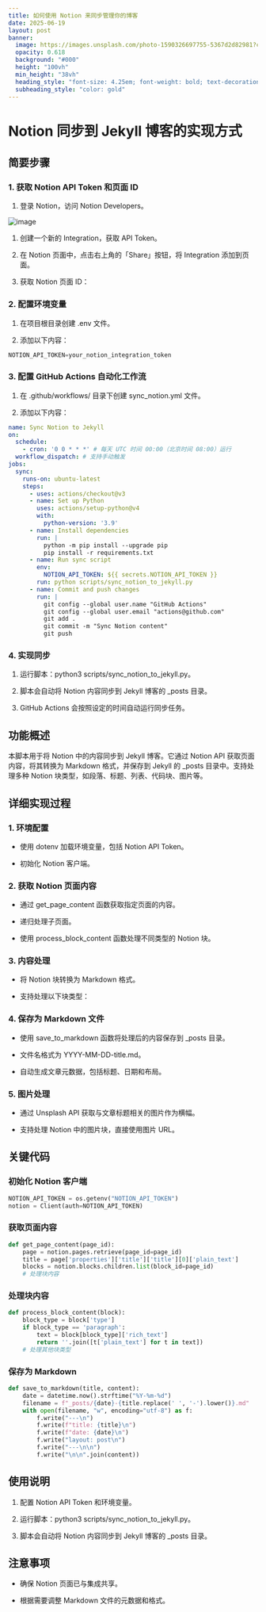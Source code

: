 ```yaml
---
title: 如何使用 Notion 来同步管理你的博客
date: 2025-06-19
layout: post
banner:
  image: https://images.unsplash.com/photo-1590326697755-5367d2d82981?crop=entropy&cs=tinysrgb&fit=max&fm=jpg&ixid=M3w2OTIwMzJ8MHwxfHJhbmRvbXx8fHx8fHx8fDE3NTAzMDczODZ8&ixlib=rb-4.1.0&q=80&w=1080
  opacity: 0.618
  background: "#000"
  height: "100vh"
  min_height: "38vh"
  heading_style: "font-size: 4.25em; font-weight: bold; text-decoration: underline"
  subheading_style: "color: gold"
---
```


# Notion 同步到 Jekyll 博客的实现方式

## 简要步骤

### 1. 获取 Notion API Token 和页面 ID

1. 登录 Notion，访问 Notion Developers。

![image](https://prod-files-secure.s3.us-west-2.amazonaws.com/a7a0cc5a-89b9-4cda-8686-1fba0ca52f40/d19c1afe-dea5-4312-9333-786b0ba83054/image.png?X-Amz-Algorithm=AWS4-HMAC-SHA256&X-Amz-Content-Sha256=UNSIGNED-PAYLOAD&X-Amz-Credential=ASIAZI2LB466QUKSIDQY%2F20250619%2Fus-west-2%2Fs3%2Faws4_request&X-Amz-Date=20250619T042946Z&X-Amz-Expires=3600&X-Amz-Security-Token=IQoJb3JpZ2luX2VjELT%2F%2F%2F%2F%2F%2F%2F%2F%2F%2FwEaCXVzLXdlc3QtMiJHMEUCIQDtRsdgte7jo9SGZqBJJelx6PzZhSTZszC5Xxl5RTG4zwIgbsbT6TWFOcKItJNz1sEHxfdCtCUZ2apyCXKRJyzR0p8qiAQInP%2F%2F%2F%2F%2F%2F%2F%2F%2F%2FARAAGgw2Mzc0MjMxODM4MDUiDDtOR8c5BHW%2FyZJ%2FKCrcA4QxcndsYE6DRCQ8FxWZGUL%2BY4aZ81Ji29t0E0d7aHp3qh9hJvYoR5ORR3ih0nORotAx15jNfYcOuV0HmNMHiNoiAILeiHrjenc6f3syDGz0IwBNul0KpyhbBrFLCt%2FESm7S7MOKrUWfcXnKeLzxxwHHcRdoi0zK4jKo6ySRZPlbhA8ewhv%2FEqB3wLzMjRPlKftj2cwM8AnYVxs7Hh9wYly37uCiXCHk1tz9FqysoTd9Jm8SN3uu50gxCZ5aJSGa1tIWeXTdtgpGy06%2FT3AsGxgdWxFEARbjbaRzM4fuqROKV2HWoEWx7ha1pR%2BvAdjFNQ%2BDLRZqFbsdjPEtPFot5dYr%2BcyWD%2F7BaiFiRsqYDS%2FvM3ZG5NkuEw8SqOMei7eb%2FtoxBSsvCiyTO2y64mxKUB5Gi4uJOV632cLybVKqPuLEP%2BugkgtR0TdFk%2F0sOGQuGyR01Ob5IIHc41bubiDNlGCtLfowIoa61XJ25%2FNDIEcbxKd6wQQZ1q6U3QGznL4HYBAIBTd482Gm6NThX8Kw3%2FAG2103HEPBLfFzucnYImP3hshAHxj3n1T1kZPouB6JjqlXov2PvMDSVBZ5tvvMGy6qbtoLPqSmXNzXVkuNilBf6OfX8Ha5AfqrK81uML6EzsIGOqUBfwK6AlKW2KCTgVL4ed2eijQDQhClplIdhZGK2uY6X7545BiThSSn%2FnUCTgWpRFIpeITJzCinThiqHlPQG5Pb6MsKnkkaiYZtIzEu5Ce7fwQWT38wzaKXNuXEwcINgjtUWFfXNHwsbVcKOtFP0mMaBCmd5BQbXGfWHZGPUws6VyGYMt1DKcDJc5z%2BaOPC2G1OzgVVTYDvp9LXIBIkbgPIq11e2lsd&X-Amz-Signature=4c97c64968a7e2ec791a4409d9399a6d88db793b0394e69682016dca7e160f5f&X-Amz-SignedHeaders=host&x-amz-checksum-mode=ENABLED&x-id=GetObject)

1. 创建一个新的 Integration，获取 API Token。

1. 在 Notion 页面中，点击右上角的「Share」按钮，将 Integration 添加到页面。

1. 获取 Notion 页面 ID：


### 2. 配置环境变量

1. 在项目根目录创建 .env 文件。

1. 添加以下内容：

```javascript
NOTION_API_TOKEN=your_notion_integration_token
```

### 3. 配置 GitHub Actions 自动化工作流

1. 在 .github/workflows/ 目录下创建 sync_notion.yml 文件。

1. 添加以下内容：

```yaml
name: Sync Notion to Jekyll
on:
  schedule:
    - cron: '0 0 * * *' # 每天 UTC 时间 00:00（北京时间 08:00）运行
  workflow_dispatch: # 支持手动触发
jobs:
  sync:
    runs-on: ubuntu-latest
    steps:
      - uses: actions/checkout@v3
      - name: Set up Python
        uses: actions/setup-python@v4
        with:
          python-version: '3.9'
      - name: Install dependencies
        run: |
          python -m pip install --upgrade pip
          pip install -r requirements.txt
      - name: Run sync script
        env:
          NOTION_API_TOKEN: ${{ secrets.NOTION_API_TOKEN }}
        run: python scripts/sync_notion_to_jekyll.py
      - name: Commit and push changes
        run: |
          git config --global user.name "GitHub Actions"
          git config --global user.email "actions@github.com"
          git add .
          git commit -m "Sync Notion content"
          git push
```

### 4. 实现同步

1. 运行脚本：python3 scripts/sync_notion_to_jekyll.py。

1. 脚本会自动将 Notion 内容同步到 Jekyll 博客的 _posts 目录。

1. GitHub Actions 会按照设定的时间自动运行同步任务。

## 功能概述

本脚本用于将 Notion 中的内容同步到 Jekyll 博客。它通过 Notion API 获取页面内容，将其转换为 Markdown 格式，并保存到 Jekyll 的 _posts 目录中。支持处理多种 Notion 块类型，如段落、标题、列表、代码块、图片等。

## 详细实现过程

### 1. 环境配置

- 使用 dotenv 加载环境变量，包括 Notion API Token。

- 初始化 Notion 客户端。

### 2. 获取 Notion 页面内容

- 通过 get_page_content 函数获取指定页面的内容。

- 递归处理子页面。

- 使用 process_block_content 函数处理不同类型的 Notion 块。

### 3. 内容处理

- 将 Notion 块转换为 Markdown 格式。

- 支持处理以下块类型：


### 4. 保存为 Markdown 文件

- 使用 save_to_markdown 函数将处理后的内容保存到 _posts 目录。

- 文件名格式为 YYYY-MM-DD-title.md。

- 自动生成文章元数据，包括标题、日期和布局。

### 5. 图片处理

- 通过 Unsplash API 获取与文章标题相关的图片作为横幅。

- 支持处理 Notion 中的图片块，直接使用图片 URL。

## 关键代码

### 初始化 Notion 客户端

```python
NOTION_API_TOKEN = os.getenv("NOTION_API_TOKEN")
notion = Client(auth=NOTION_API_TOKEN)
```

### 获取页面内容

```python
def get_page_content(page_id):
    page = notion.pages.retrieve(page_id=page_id)
    title = page['properties']['title']['title'][0]['plain_text']
    blocks = notion.blocks.children.list(block_id=page_id)
    # 处理块内容
```

### 处理块内容

```python
def process_block_content(block):
    block_type = block['type']
    if block_type == 'paragraph':
        text = block[block_type]['rich_text']
        return ''.join([t['plain_text'] for t in text])
    # 处理其他块类型
```

### 保存为 Markdown

```python
def save_to_markdown(title, content):
    date = datetime.now().strftime("%Y-%m-%d")
    filename = f"_posts/{date}-{title.replace(' ', '-').lower()}.md"
    with open(filename, "w", encoding="utf-8") as f:
        f.write("---\n")
        f.write(f"title: {title}\n")
        f.write(f"date: {date}\n")
        f.write("layout: post\n")
        f.write("---\n\n")
        f.write("\n\n".join(content))
```

## 使用说明

1. 配置 Notion API Token 和环境变量。

1. 运行脚本：python3 scripts/sync_notion_to_jekyll.py。

1. 脚本会自动将 Notion 内容同步到 Jekyll 博客的 _posts 目录。

## 注意事项

- 确保 Notion 页面已与集成共享。

- 根据需要调整 Markdown 文件的元数据和格式。